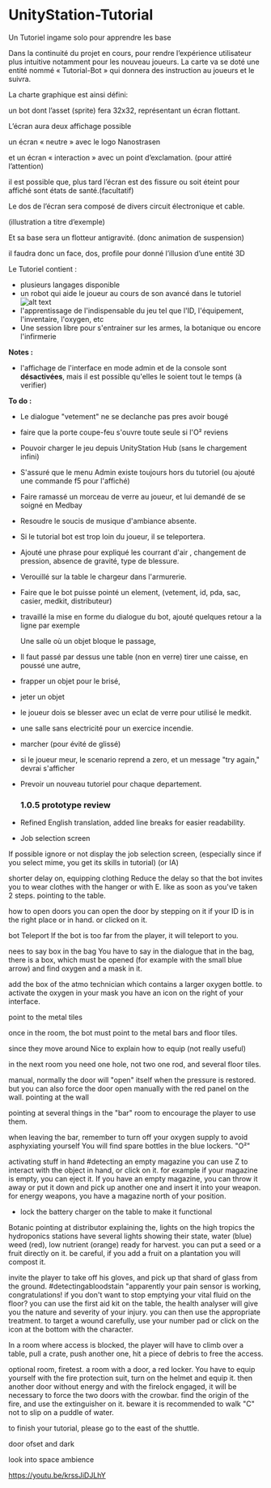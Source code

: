 # UnityStation-Tutorial
Un Tutoriel ingame solo pour apprendre les base


Dans la continuité du projet en cours, pour rendre l’expérience utilisateur plus intuitive notamment pour les
nouveau joueurs.
La carte va se doté une entité nommé « Tutorial-Bot » qui donnera des instruction au joueurs et le suivra.


La charte graphique est ainsi défini:

un bot dont l’asset (sprite) fera 32x32, représentant un écran flottant.

L’écran aura deux affichage possible

un écran « neutre » avec le logo Nanostrasen <N>
  
et un écran « interaction » avec un point d’exclamation. (pour attiré l’attention)
  
il est possible que, plus tard l’écran est des fissure ou soit éteint pour affiché sont états de santé.(facultatif)
  
Le dos de l’écran sera composé de divers circuit électronique et cable.
  
(illustration a titre d’exemple)
  
Et sa base sera un flotteur antigravité. (donc animation de suspension)
  
il faudra donc un face, dos, profile pour donné l’illusion d’une entité 3D
  
Le Tutoriel contient :
- plusieurs langages disponible
- un robot qui aide le joueur au cours de son avancé dans le tutoriel ![alt text](https://raw.githubusercontent.com/Unitystation-fork/UnityStation-Tutorial/main/Assets/Textures/Bot/Attention-Front/attention-front-1.gif)
- l'apprentissage de l'indispensable du jeu tel que l'ID, l'équipement, l'inventaire, l'oxygen, etc
- Une session libre pour s'entrainer sur les armes, la botanique ou encore l'infirmerie

<b>Notes :</b>
- l'affichage de l'interface en mode admin et de la console sont <b>désactivées</b>, mais il est possible qu'elles le soient tout le temps (à verifier)

<b>To do :</b>
- Le dialogue "vetement" ne se declanche pas pres avoir bougé
- faire que la porte coupe-feu s'ouvre toute seule si l'O² reviens
- Pouvoir charger le jeu depuis UnityStation Hub (sans le chargement infini)
- S'assuré que le menu Admin existe toujours hors du tutoriel (ou ajouté une commande f5 pour l'affiché)
- Faire ramassé un morceau de verre au joueur, et lui demandé de se soigné en Medbay
- Resoudre le soucis de musique d'ambiance absente.
- Si le tutorial bot est trop loin du joueur, il se teleportera.
- Ajouté une phrase pour expliqué les courrant d'air , changement de pression, absence de gravité, type de blessure.
- Verouillé sur la table le chargeur dans l'armurerie.
- Faire que le bot puisse pointé un element, (vetement, id, pda, sac, casier, medkit, distributeur)
- travaillé la mise en forme du dialogue du bot, ajouté quelques retour a la ligne par exemple
  
  Une salle où un objet bloque le passage,
- Il faut passé par dessus une table (non en verre)  tirer une caisse, en poussé une autre, 
- frapper un objet pour le brisé, 
- jeter un objet 

- le joueur dois se blesser avec un eclat de verre pour utilisé le medkit.


- une salle sans electricité pour un exercice incendie.
- marcher (pour évité de glissé)

- si le joueur meur, le scenario reprend a zero, et un message "try again," devrai s'afficher
  
  
- Prevoir un nouveau tutoriel pour chaque departement. 

  ### 1.0.5 prototype review
  
* Refined English translation, added line breaks for easier readability. 

* Job selection screen

If possible ignore or not display the job selection screen, 
(especially since if you select mime, you get its skills in tutorial)
(or IA)

shorter delay on, equipping clothing
Reduce the delay so that the bot invites you to wear clothes with the hanger or with E.
like as soon as you've taken 2 steps.
pointing to the table.


how to open doors
you can open the door by stepping on it if your ID is in the right place or in hand.
or clicked on it.


bot Teleport
If the bot is too far from the player, it will teleport to you.


nees to say box in the bag
You have to say in the dialogue that in the bag, there is a box, which must be opened (for example with the small blue arrow)
and find oxygen and a mask in it.

add the box of the atmo technician which contains a larger oxygen bottle.
to activate the oxygen in your mask you have an icon on the right of your interface.

point to the metal tiles

once in the room, the bot must point to the metal bars and floor tiles.

since they move around
Nice to explain how to equip
(not really useful)


in the next room you need one hole, not two
one rod, and several floor tiles.


manual, normally the door will "open" itself when the pressure is restored.
but you can also force the door open manually with the red panel on the wall.
pointing at the wall



pointing at several things in the "bar" room
to encourage the player to use them.

when leaving the bar, remember to turn off your oxygen supply to avoid asphyxiating yourself
You will find spare bottles in the blue lockers. "O²"


activating stuff in hand
#detecting an empty magazine
you can use Z to interact with the object in hand, or click on it.
for example if your magazine is empty, you can eject it.
If you have an empty magazine, you can throw it away or put it down and pick up another one and insert it into your weapon.
for energy weapons, you have a magazine north of your position.
* lock the battery charger on the table to make it functional


Botanic
pointing at distributor
explaining the, lights on the high tropics
the hydroponics stations have several lights showing their state, water (blue) weed (red), low nutrient (orange) ready for harvest.
you can put a seed or a fruit directly on it.
be careful, if you add a fruit on a plantation you will compost it.

invite the player to take off his gloves, and pick up that shard of glass from the ground.
#detectingabloodstain
"apparently your pain sensor is working, congratulations!
if you don't want to stop emptying your vital fluid on the floor?
you can use the first aid kit on the table,
the health analyser will give you the nature and severity of your injury. 
you can then use the appropriate treatment.
to target a wound carefully, use your number pad or click on the icon at the bottom with the character.


In a room where access is blocked, the player will have to climb over a table, pull a crate, push another one, hit a piece of debris
to free the access.

optional room, firetest.
a room with a door, a red locker.
You have to equip yourself with the fire protection suit, turn on the helmet and equip it.
then another door without energy and with the firelock engaged, it will be necessary to force the two doors with the crowbar.
find the origin of the fire, and use the extinguisher on it.
beware it is recommended to walk "C" not to slip on a puddle of water.


to finish your tutorial, please go to the east of the shuttle.

door ofset and dark

look into space ambience
  
  https://youtu.be/krssJiDJLhY
